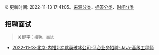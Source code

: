 :alarm_clock: 更新时间: 2022-11-13 17:41:05。[来源分类](../README.md)、[标签分类](../TAGS.md)、[时间分类](../TIMELINE.md)

## 招聘面试


> 关键字：`招聘`、`面试`



- [2022-11-13-北京-内推北京默契破冰公司-平台业务招聘-Java-高级工程师](https://www.v2ex.com/t/894962) 